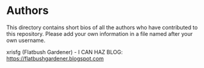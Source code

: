 # Authors

This directory contains short bios of all the authors who have contributed to
this repository. Please add your own information in a file named after your
own username.

xrisfg (Flatbush Gardener) - I CAN HAZ BLOG: https://flatbushgardener.blogspot.com
